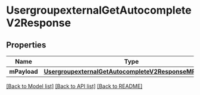 # UsergroupexternalGetAutocompleteV2Response

## Properties
Name | Type | Description | Notes
------------ | ------------- | ------------- | -------------
**mPayload** | [**UsergroupexternalGetAutocompleteV2ResponseMPayload***](UsergroupexternalGetAutocompleteV2ResponseMPayload.md) |  | 

[[Back to Model list]](../README.md#documentation-for-models) [[Back to API list]](../README.md#documentation-for-api-endpoints) [[Back to README]](../README.md)


